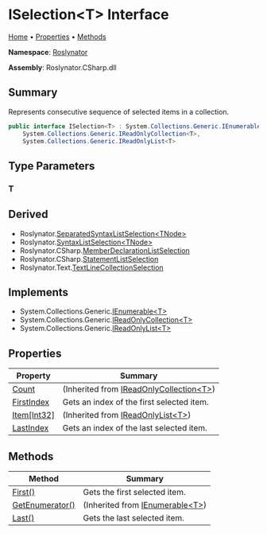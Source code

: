 # ISelection\<T> Interface

[Home](../../README.md) &#x2022; [Properties](#properties) &#x2022; [Methods](#methods)

**Namespace**: [Roslynator](../README.md)

**Assembly**: Roslynator\.CSharp\.dll

## Summary

Represents consecutive sequence of selected items in a collection\.

```csharp
public interface ISelection<T> : System.Collections.Generic.IEnumerable<T>,
    System.Collections.Generic.IReadOnlyCollection<T>,
    System.Collections.Generic.IReadOnlyList<T>
```

## Type Parameters

### T





## Derived

* Roslynator\.[SeparatedSyntaxListSelection\<TNode>](../SeparatedSyntaxListSelection-1/README.md)
* Roslynator\.[SyntaxListSelection\<TNode>](../SyntaxListSelection-1/README.md)
* Roslynator\.CSharp\.[MemberDeclarationListSelection](../CSharp/MemberDeclarationListSelection/README.md)
* Roslynator\.CSharp\.[StatementListSelection](../CSharp/StatementListSelection/README.md)
* Roslynator\.Text\.[TextLineCollectionSelection](../Text/TextLineCollectionSelection/README.md)

## Implements

* System\.Collections\.Generic\.[IEnumerable\<T>](https://docs.microsoft.com/en-us/dotnet/api/system.collections.generic.ienumerable-1)
* System\.Collections\.Generic\.[IReadOnlyCollection\<T>](https://docs.microsoft.com/en-us/dotnet/api/system.collections.generic.ireadonlycollection-1)
* System\.Collections\.Generic\.[IReadOnlyList\<T>](https://docs.microsoft.com/en-us/dotnet/api/system.collections.generic.ireadonlylist-1)

## Properties

| Property | Summary |
| -------- | ------- |
| [Count](https://docs.microsoft.com/en-us/dotnet/api/system.collections.generic.ireadonlycollection-1.count) |  \(Inherited from [IReadOnlyCollection\<T>](https://docs.microsoft.com/en-us/dotnet/api/system.collections.generic.ireadonlycollection-1)\) |
| [FirstIndex](FirstIndex/README.md) | Gets an index of the first selected item\. |
| [Item\[Int32\]](https://docs.microsoft.com/en-us/dotnet/api/system.collections.generic.ireadonlylist-1.item) |  \(Inherited from [IReadOnlyList\<T>](https://docs.microsoft.com/en-us/dotnet/api/system.collections.generic.ireadonlylist-1)\) |
| [LastIndex](LastIndex/README.md) | Gets an index of the last selected item\. |

## Methods

| Method | Summary |
| ------ | ------- |
| [First()](First/README.md) | Gets the first selected item\. |
| [GetEnumerator()](https://docs.microsoft.com/en-us/dotnet/api/system.collections.generic.ienumerable-1.getenumerator) |  \(Inherited from [IEnumerable\<T>](https://docs.microsoft.com/en-us/dotnet/api/system.collections.generic.ienumerable-1)\) |
| [Last()](Last/README.md) | Gets the last selected item\. |

